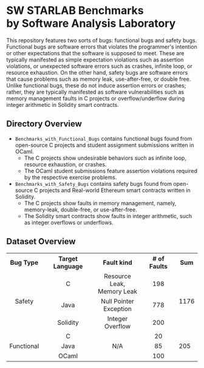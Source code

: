 # SW STARLAB Benchmarks<br>by Software Analysis Laboratory

This repository features two sorts of bugs: functional bugs and safety bugs. Functional bugs are software errors that violates the programmer's intention or other expectations that the software is supposed to meet. These are typically manifested as simple expectation violations such as assertion violations, or unexpected software errors such as crashes, infinite loop, or resource exhaustion. On the other hand, safety bugs are software errors that cause problems such as memory leak, use-after-free, or double free. Unlike functional bugs, these do not induce assertion errors or crashes; rather, they are typically manifested as software vulnerabilities such as memory management faults in C projects or overflow/underflow during integer arithmetic in Solidity smart contracts.

## Directory Overview

- `Benchmarks_with_Functional_Bugs` contains functional bugs found from open-source C projects and student assignment submissions written in OCaml.
    - The C projects show undesirable behaviors such as infinite loop, resource exhaustion, or crashes.
    - The OCaml student submissions feature assertion violations required by the respective exercise problems.
- `Benchmarks_with_Safety_Bugs` contains safety bugs found from open-source C projects and Real-world Ethereum smart contracts written in Solidity.
    - The C projects show faults in memory management, namely, memory-leak, double-free, or use-after-free. 
    - The Solidity smart contracts show faults in integer arithmetic, such as integer overflows or underflows.

## Dataset Overview
<table>
  <tbody>
    <tr>
      <th>Bug Type</th>
      <th align="center">Target Language</th>
      <th align="center">Fault kind</th>
      <th align="center"># of Faults</th>
      <th align="center">Sum</th>
    </tr>
  <tr>
    <td align="center" rowspan="3">Safety</td>
    <td align="center">C</td>
    <td align="center">Resource Leak,<br>Memory Leak</th>
    <td align="center">198</td>
    <td rowspan="3" align="center">1176</td> 
  </tr>
  <tr>
    <td align="center">Java</td>
    <td align="center">Null Pointer<br>Exception</th>
    <td align="center">778</td>
  </tr>
  <tr>
    <td align="center">Solidity</td>
    <td align="center">Integer<br>Overflow</th>
    <td align="center">200</td>
  </tr>
  <tr>
    <td align="center" rowspan="3">Functional</td>
    <td align="center">C</td>
    <td align="center" rowspan="3">N/A</th>
    <td align="center">20</td>
    <td rowspan="3">205</td> 
  </tr>
  <tr>
    <td align="center">Java</td>
    <td align="center">85</th>
  </tr>
  <tr>
    <td align="center">OCaml</td>
    <td align="center">100</th>
  </tr>
  </tbody>
</table>

